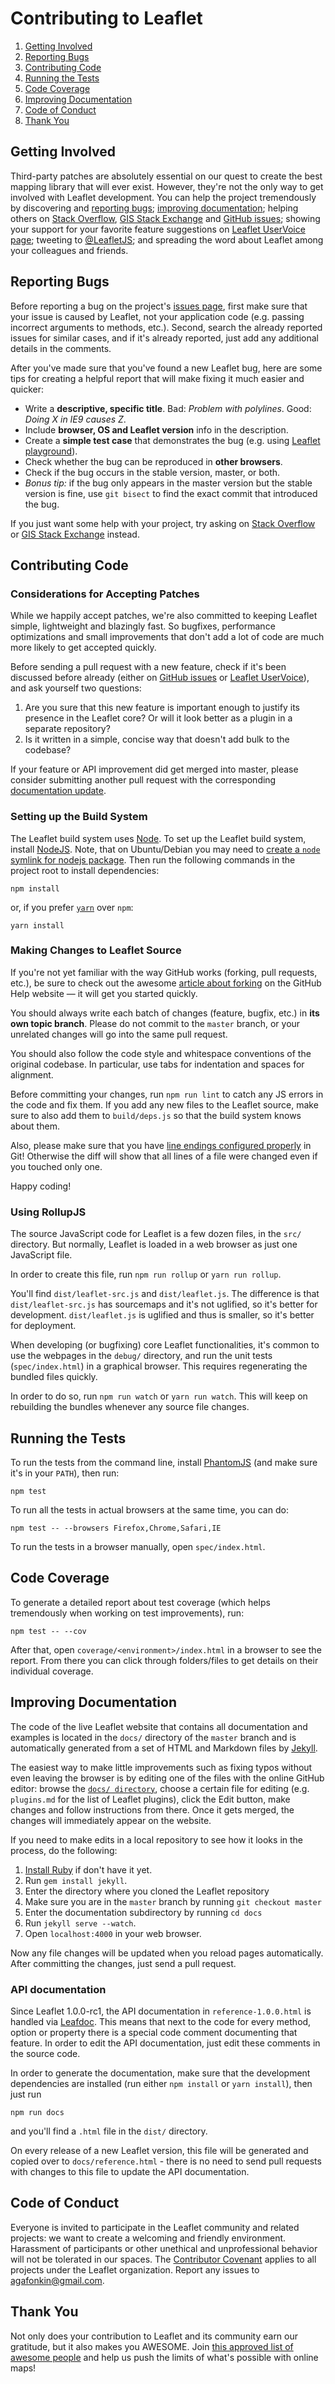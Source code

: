 Contributing to Leaflet
=======================

 1. [Getting Involved](#getting-involved)
 2. [Reporting Bugs](#reporting-bugs)
 3. [Contributing Code](#contributing-code)
 4. [Running the Tests](#running-the-tests)
 5. [Code Coverage](#code-coverage)
 6. [Improving Documentation](#improving-documentation)
 7. [Code of Conduct](#code-of-conduct)
 8. [Thank You](#thank-you)

## Getting Involved

Third-party patches are absolutely essential on our quest to create the best mapping library that will ever exist.
However, they're not the only way to get involved with Leaflet development.
You can help the project tremendously by discovering and [reporting bugs](#reporting-bugs);
[improving documentation](#improving-documentation);
helping others on [Stack Overflow](https://stackoverflow.com/questions/tagged/leaflet),
[GIS Stack Exchange](https://gis.stackexchange.com/questions/tagged/leaflet)
and [GitHub issues](https://github.com/Leaflet/Leaflet/issues);
showing your support for your favorite feature suggestions on [Leaflet UserVoice page](http://leaflet.uservoice.com);
tweeting to [@LeafletJS](http://twitter.com/LeafletJS);
and spreading the word about Leaflet among your colleagues and friends.

## Reporting Bugs

Before reporting a bug on the project's [issues page](https://github.com/Leaflet/Leaflet/issues),
first make sure that your issue is caused by Leaflet, not your application code
(e.g. passing incorrect arguments to methods, etc.).
Second, search the already reported issues for similar cases,
and if it's already reported, just add any additional details in the comments.

After you've made sure that you've found a new Leaflet bug,
here are some tips for creating a helpful report that will make fixing it much easier and quicker:

 * Write a **descriptive, specific title**. Bad: *Problem with polylines*. Good: *Doing X in IE9 causes Z*.
 * Include **browser, OS and Leaflet version** info in the description.
 * Create a **simple test case** that demonstrates the bug (e.g. using [Leaflet playground](http://playground-leaflet.rhcloud.com/)).
 * Check whether the bug can be reproduced in **other browsers**.
 * Check if the bug occurs in the stable version, master, or both.
 * *Bonus tip:* if the bug only appears in the master version but the stable version is fine,
   use `git bisect` to find the exact commit that introduced the bug.

If you just want some help with your project,
try asking on [Stack Overflow](https://stackoverflow.com/questions/tagged/leaflet)
or [GIS Stack Exchange](https://gis.stackexchange.com/questions/tagged/leaflet) instead.

## Contributing Code

### Considerations for Accepting Patches

While we happily accept patches, we're also committed to keeping Leaflet simple, lightweight and blazingly fast.
So bugfixes, performance optimizations and small improvements that don't add a lot of code
are much more likely to get accepted quickly.

Before sending a pull request with a new feature, check if it's been discussed before already
(either on [GitHub issues](https://github.com/Leaflet/Leaflet/issues)
or [Leaflet UserVoice](http://leaflet.uservoice.com/)),
and ask yourself two questions:

 1. Are you sure that this new feature is important enough to justify its presence in the Leaflet core?
    Or will it look better as a plugin in a separate repository?
 2. Is it written in a simple, concise way that doesn't add bulk to the codebase?

If your feature or API improvement did get merged into master,
please consider submitting another pull request with the corresponding [documentation update](#improving-documentation).

### Setting up the Build System

The Leaflet build system uses [Node](http://nodejs.org/).
To set up the Leaflet build system, install [NodeJS](https://nodejs.org/en/).
Note, that on Ubuntu/Debian you may need to [create a `node` symlink for nodejs package](https://stackoverflow.com/a/18130296).
Then run the following commands in the project root to install dependencies:

```
npm install
```
or, if you prefer [`yarn`](https://yarnpkg.com/) over `npm`:
```
yarn install
```

### Making Changes to Leaflet Source

If you're not yet familiar with the way GitHub works (forking, pull requests, etc.),
be sure to check out the awesome [article about forking](https://help.github.com/articles/fork-a-repo)
on the GitHub Help website &mdash; it will get you started quickly.

You should always write each batch of changes (feature, bugfix, etc.) in **its own topic branch**.
Please do not commit to the `master` branch, or your unrelated changes will go into the same pull request.

You should also follow the code style and whitespace conventions of the original codebase.
In particular, use tabs for indentation and spaces for alignment.

Before committing your changes, run `npm run lint` to catch any JS errors in the code and fix them.
If you add any new files to the Leaflet source, make sure to also add them to `build/deps.js`
so that the build system knows about them.

Also, please make sure that you have [line endings configured properly](https://help.github.com/articles/dealing-with-line-endings) in Git! Otherwise the diff will show that all lines of a file were changed even if you touched only one.

Happy coding!

### Using RollupJS

The source JavaScript code for Leaflet is a few dozen files, in the `src/` directory.
But normally, Leaflet is loaded in a web browser as just one JavaScript file.

In order to create this file, run `npm run rollup` or `yarn run rollup`.

You'll find `dist/leaflet-src.js` and `dist/leaflet.js`. The difference is that
`dist/leaflet-src.js` has sourcemaps and it's not uglified, so it's better for
development. `dist/leaflet.js` is uglified and thus is smaller, so it's better
for deployment.

When developing (or bugfixing) core Leaflet functionalities, it's common to use
the webpages in the `debug/` directory, and run the unit tests (`spec/index.html`)
in a graphical browser. This requires regenerating the bundled files quickly.

In order to do so, run `npm run watch` or `yarn run watch`. This will keep
on rebuilding the bundles whenever any source file changes.

## Running the Tests

To run the tests from the command line,
install [PhantomJS](http://phantomjs.org/) (and make sure it's in your `PATH`),
then run:

```
npm test
```

To run all the tests in actual browsers at the same time, you can do:

```
npm test -- --browsers Firefox,Chrome,Safari,IE
```

To run the tests in a browser manually, open `spec/index.html`.

## Code Coverage

To generate a detailed report about test coverage (which helps tremendously when working on test improvements), run:

```
npm test -- --cov
```

After that, open `coverage/<environment>/index.html` in a browser to see the report.
From there you can click through folders/files to get details on their individual coverage.

## Improving Documentation

The code of the live Leaflet website that contains all documentation and examples is located in the `docs/` directory of the `master` branch
and is automatically generated from a set of HTML and Markdown files by [Jekyll](http://jekyllrb.com/).

The easiest way to make little improvements such as fixing typos without even leaving the browser
is by editing one of the files with the online GitHub editor:
browse the [`docs/ directory`](https://github.com/Leaflet/Leaflet/tree/master/docs),
choose a certain file for editing (e.g. `plugins.md` for the list of Leaflet plugins),
click the Edit button, make changes and follow instructions from there.
Once it gets merged, the changes will immediately appear on the website.

If you need to make edits in a local repository to see how it looks in the process, do the following:

 1. [Install Ruby](http://www.ruby-lang.org/en/) if don't have it yet.
 2. Run `gem install jekyll`.
 3. Enter the directory where you cloned the Leaflet repository
 4. Make sure you are in the `master` branch by running `git checkout master`
 5. Enter the documentation subdirectory by running `cd docs`
 6. Run `jekyll serve --watch`.
 7. Open `localhost:4000` in your web browser.

Now any file changes will be updated when you reload pages automatically.
After committing the changes, just send a pull request.

### API documentation

Since Leaflet 1.0.0-rc1, the API documentation in `reference-1.0.0.html` is handled
via [Leafdoc](https://github.com/Leaflet/Leafdoc). This means that next to the
code for every method, option or property there is a special code comment documenting
that feature. In order to edit the API documentation, just edit these comments in the
source code.

In order to generate the documentation, make sure that the development dependencies
are installed (run either `npm install` or `yarn install`), then just run

```
npm run docs
```

and you'll find a `.html` file in the `dist/` directory.

On every release of a new Leaflet version, this file will be generated and copied
over to `docs/reference.html` - there is no need to send pull requests with changes to this file to update the API documentation.

## Code of Conduct

Everyone is invited to participate in the Leaflet community and related projects:
we want to create a welcoming and friendly environment.
Harassment of participants or other unethical and unprofessional behavior will not be tolerated in our spaces.
The [Contributor Covenant](http://contributor-covenant.org/version/1/3/0/)
applies to all projects under the Leaflet organization.
Report any issues to agafonkin@gmail.com.

## Thank You

Not only does your contribution to Leaflet and its community earn our gratitude, but it also makes you AWESOME.
Join [this approved list of awesome people](https://github.com/Leaflet/Leaflet/graphs/contributors)
and help us push the limits of what's possible with online maps!
